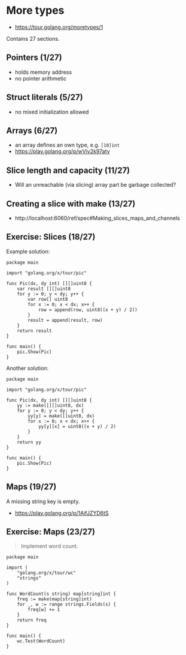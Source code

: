# More types

* https://tour.golang.org/moretypes/1

Contains 27 sections.

## Pointers (1/27)

* holds memory address
* no pointer arithmetic

## Struct literals (5/27)

* no mixed initialization allowed

## Arrays (6/27)

* an array defines an own type, e.g. `[10]int`
* https://play.golang.org/p/wViv2k97aty

## Slice length and capacity (11/27)

* Will an unreachable (via slicing) array part be garbage collected?

## Creating a slice with make (13/27)

* http://localhost:6060/ref/spec#Making_slices_maps_and_channels

## Exercise: Slices (18/27)

Example solution:

```
package main

import "golang.org/x/tour/pic"

func Pic(dx, dy int) [][]uint8 {
	var result [][]uint8
	for y := 0; y < dy; y++ {
		var row[] uint8
		for x := 0; x < dx; x++ {
			row = append(row, uint8((x + y) / 2))
		}
		result = append(result, row)
	}
	return result
}

func main() {
	pic.Show(Pic)
}
```

Another solution:

```
package main

import "golang.org/x/tour/pic"

func Pic(dx, dy int) [][]uint8 {
	yy := make([][]uint8, dx)
	for y := 0; y < dy; y++ {
		yy[y] = make([]uint8, dx)
		for x := 0; x < dx; x++ {
			yy[y][x] = uint8((x + y) / 2)
		}
	}
	return yy
}

func main() {
	pic.Show(Pic)
}
```

## Maps (19/27)

A missing string key is empty.

* https://play.golang.org/p/1AifJZYD6tS


## Exercise: Maps (23/27)

> Implement word count.

```
package main

import (
	"golang.org/x/tour/wc"
	"strings"
)

func WordCount(s string) map[string]int {
	freq := make(map[string]int)
	for _, w := range strings.Fields(s) {
		freq[w] += 1
	}
	return freq
}

func main() {
	wc.Test(WordCount)
}
```
